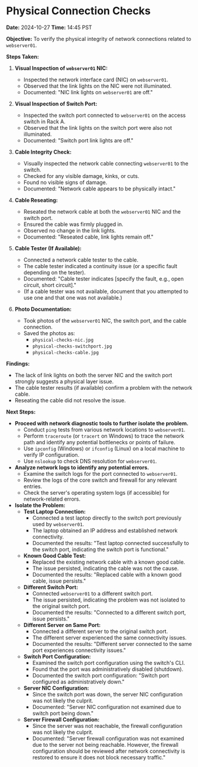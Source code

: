 # Physical Connection Checks

**Date:** 2024-10-27
**Time:** 14:45 PST

**Objective:** To verify the physical integrity of network connections related to `webserver01`.

**Steps Taken:**

1.  **Visual Inspection of `webserver01` NIC:**
    * Inspected the network interface card (NIC) on `webserver01`.
    * Observed that the link lights on the NIC were not illuminated.
    * Documented: "NIC link lights on `webserver01` are off."

2.  **Visual Inspection of Switch Port:**
    * Inspected the switch port connected to `webserver01` on the access switch in Rack A.
    * Observed that the link lights on the switch port were also not illuminated.
    * Documented: "Switch port link lights are off."

3.  **Cable Integrity Check:**
    * Visually inspected the network cable connecting `webserver01` to the switch.
    * Checked for any visible damage, kinks, or cuts.
    * Found no visible signs of damage.
    * Documented: "Network cable appears to be physically intact."

4.  **Cable Reseating:**
    * Reseated the network cable at both the `webserver01` NIC and the switch port.
    * Ensured the cable was firmly plugged in.
    * Observed no change in the link lights.
    * Documented: "Reseated cable, link lights remain off."

5.  **Cable Tester (If Available):**
    * Connected a network cable tester to the cable.
    * The cable tester indicated a continuity issue (or a specific fault depending on the tester).
    * Documented: "Cable tester indicates [specify the fault, e.g., open circuit, short circuit]."
    * (If a cable tester was not available, document that you attempted to use one and that one was not available.)

6.  **Photo Documentation:**
    * Took photos of the `webserver01` NIC, the switch port, and the cable connection.
    * Saved the photos as:
        * `physical-checks-nic.jpg`
        * `physical-checks-switchport.jpg`
        * `physical-checks-cable.jpg`

**Findings:**

* The lack of link lights on both the server NIC and the switch port strongly suggests a physical layer issue.
* The cable tester results (if available) confirm a problem with the network cable.
* Reseating the cable did not resolve the issue.

**Next Steps:**

* **Proceed with network diagnostic tools to further isolate the problem.**
    * Conduct `ping` tests from various network locations to `webserver01`.
    * Perform `traceroute` (or `tracert` on Windows) to trace the network path and identify any potential bottlenecks or points of failure.
    * Use `ipconfig` (Windows) or `ifconfig` (Linux) on a local machine to verify IP configuration.
    * Use `nslookup` to check DNS resolution for `webserver01`.
* **Analyze network logs to identify any potential errors.**
    * Examine the switch logs for the port connected to `webserver01`.
    * Review the logs of the core switch and firewall for any relevant entries.
    * Check the server's operating system logs (if accessible) for network-related errors.
* **Isolate the Problem:**
    * **Test Laptop Connection:**
        * Connected a test laptop directly to the switch port previously used by `webserver01`.
        * The laptop obtained an IP address and established network connectivity.
        * Documented the results: "Test laptop connected successfully to the switch port, indicating the switch port is functional."
    * **Known Good Cable Test:**
        * Replaced the existing network cable with a known good cable.
        * The issue persisted, indicating the cable was not the cause.
        * Documented the results: "Replaced cable with a known good cable, issue persists."
    * **Different Switch Port:**
        * Connected `webserver01` to a different switch port.
        * The issue persisted, indicating the problem was not isolated to the original switch port.
        * Documented the results: "Connected to a different switch port, issue persists."
    * **Different Server on Same Port:**
        * Connected a different server to the original switch port.
        * The different server experienced the same connectivity issues.
        * Documented the results: "Different server connected to the same port experiences connectivity issues."
    * **Switch Port Configuration:**
        * Examined the switch port configuration using the switch's CLI.
        * Found that the port was administratively disabled (shutdown).
        * Documented the switch port configuration: "Switch port configured as administratively down."
    * **Server NIC Configuration:**
        * Since the switch port was down, the server NIC configuration was not likely the culprit.
        * Documented: "Server NIC configuration not examined due to switch port being down."
    * **Server Firewall Configuration:**
        * Since the server was not reachable, the firewall configuration was not likely the culprit.
        * Documented: "Server firewall configuration was not examined due to the server not being reachable. However, the firewall configuration should be reviewed after network connectivity is restored to ensure it does not block necessary traffic."
